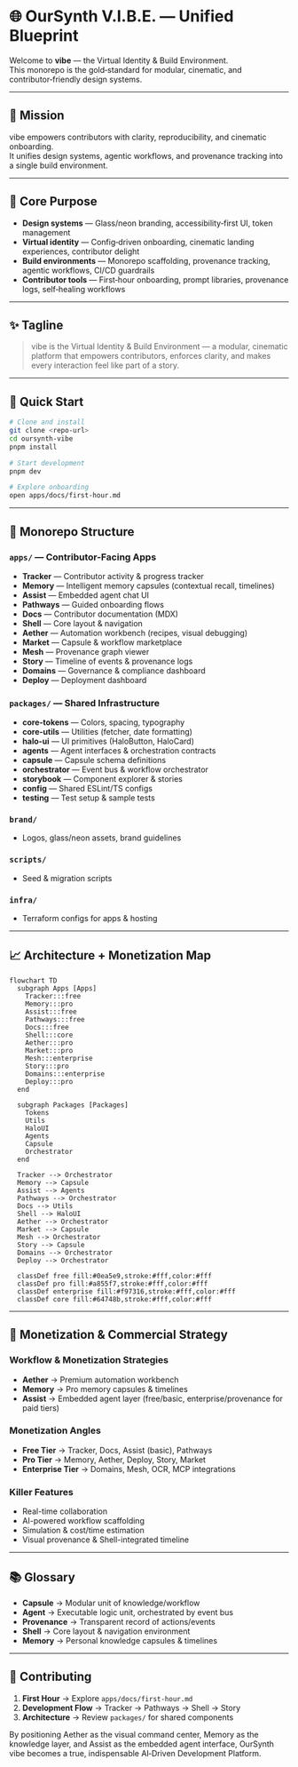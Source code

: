 # 🌐 OurSynth V.I.B.E. — Unified Blueprint

Welcome to **vibe** — the Virtual Identity & Build Environment.  
This monorepo is the gold‑standard for modular, cinematic, and contributor‑friendly design systems.

---

## 🎯 Mission
vibe empowers contributors with clarity, reproducibility, and cinematic onboarding.  
It unifies design systems, agentic workflows, and provenance tracking into a single build environment.

---

## 🧩 Core Purpose
- **Design systems** — Glass/neon branding, accessibility‑first UI, token management  
- **Virtual identity** — Config‑driven onboarding, cinematic landing experiences, contributor delight  
- **Build environments** — Monorepo scaffolding, provenance tracking, agentic workflows, CI/CD guardrails  
- **Contributor tools** — First‑hour onboarding, prompt libraries, provenance logs, self‑healing workflows  

---

## ✨ Tagline
> vibe is the Virtual Identity & Build Environment — a modular, cinematic platform that empowers contributors, enforces clarity, and makes every interaction feel like part of a story.

---

## 🚀 Quick Start

```bash
# Clone and install
git clone <repo-url>
cd oursynth-vibe
pnpm install

# Start development
pnpm dev

# Explore onboarding
open apps/docs/first-hour.md
```

---

## 📂 Monorepo Structure

### `apps/` — Contributor-Facing Apps
- **Tracker** — Contributor activity & progress tracker  
- **Memory** — Intelligent memory capsules (contextual recall, timelines)  
- **Assist** — Embedded agent chat UI  
- **Pathways** — Guided onboarding flows  
- **Docs** — Contributor documentation (MDX)  
- **Shell** — Core layout & navigation  
- **Aether** — Automation workbench (recipes, visual debugging)  
- **Market** — Capsule & workflow marketplace  
- **Mesh** — Provenance graph viewer  
- **Story** — Timeline of events & provenance logs  
- **Domains** — Governance & compliance dashboard  
- **Deploy** — Deployment dashboard  

### `packages/` — Shared Infrastructure
- **core-tokens** — Colors, spacing, typography  
- **core-utils** — Utilities (fetcher, date formatting)  
- **halo-ui** — UI primitives (HaloButton, HaloCard)  
- **agents** — Agent interfaces & orchestration contracts  
- **capsule** — Capsule schema definitions  
- **orchestrator** — Event bus & workflow orchestrator  
- **storybook** — Component explorer & stories  
- **config** — Shared ESLint/TS configs  
- **testing** — Test setup & sample tests  

### `brand/`
- Logos, glass/neon assets, brand guidelines  

### `scripts/`
- Seed & migration scripts  

### `infra/`
- Terraform configs for apps & hosting  

---

## 📈 Architecture + Monetization Map

```mermaid
flowchart TD
  subgraph Apps [Apps]
    Tracker:::free
    Memory:::pro
    Assist:::free
    Pathways:::free
    Docs:::free
    Shell:::core
    Aether:::pro
    Market:::pro
    Mesh:::enterprise
    Story:::pro
    Domains:::enterprise
    Deploy:::pro
  end

  subgraph Packages [Packages]
    Tokens
    Utils
    HaloUI
    Agents
    Capsule
    Orchestrator
  end

  Tracker --> Orchestrator
  Memory --> Capsule
  Assist --> Agents
  Pathways --> Orchestrator
  Docs --> Utils
  Shell --> HaloUI
  Aether --> Orchestrator
  Market --> Capsule
  Mesh --> Orchestrator
  Story --> Capsule
  Domains --> Orchestrator
  Deploy --> Orchestrator

  classDef free fill:#0ea5e9,stroke:#fff,color:#fff
  classDef pro fill:#a855f7,stroke:#fff,color:#fff
  classDef enterprise fill:#f97316,stroke:#fff,color:#fff
  classDef core fill:#64748b,stroke:#fff,color:#fff
```

---

## 🧱 Monetization & Commercial Strategy

### Workflow & Monetization Strategies
- **Aether** → Premium automation workbench  
- **Memory** → Pro memory capsules & timelines  
- **Assist** → Embedded agent layer (free/basic, enterprise/provenance for paid tiers)  

### Monetization Angles
- **Free Tier** → Tracker, Docs, Assist (basic), Pathways  
- **Pro Tier** → Memory, Aether, Deploy, Story, Market  
- **Enterprise Tier** → Domains, Mesh, OCR, MCP integrations  

### Killer Features
- Real-time collaboration  
- AI-powered workflow scaffolding  
- Simulation & cost/time estimation  
- Visual provenance & Shell-integrated timeline  

---

## 📚 Glossary
- **Capsule** → Modular unit of knowledge/workflow
- **Agent** → Executable logic unit, orchestrated by event bus
- **Provenance** → Transparent record of actions/events
- **Shell** → Core layout & navigation environment
- **Memory** → Personal knowledge capsules & timelines

---

## 🤝 Contributing

1. **First Hour** → Explore `apps/docs/first-hour.md`
2. **Development Flow** → Tracker → Pathways → Shell → Story
3. **Architecture** → Review `packages/` for shared components

By positioning Aether as the visual command center, Memory as the knowledge layer, and Assist as the embedded agent interface, OurSynth vibe becomes a true, indispensable AI‑Driven Development Platform.